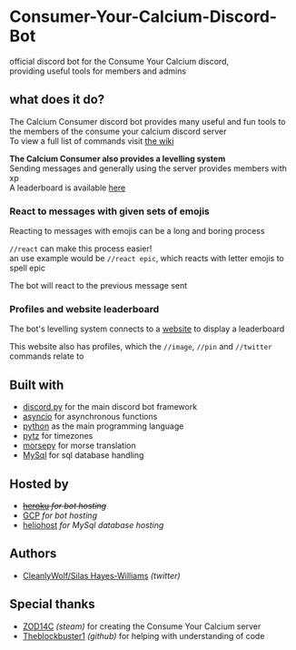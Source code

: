 # Consumer-Your-Calcium-Discord-Bot  

official discord bot for the Consume Your Calcium discord,  
providing useful tools for members and admins

## what does it do?  

The Calcium Consumer discord bot provides many useful and fun tools to the members of the consume your calcium discord server  
To view a full list of commands visit [the wiki](https://github.com/silas-hw/Consumer-Your-Calcium-Discord-Bot/wiki/Commands)  

**The Calcium Consumer also provides a levelling system**  
Sending messages and generally using the server provides members with xp  
A leaderboard is available [here](http://silashw.heliohost.org)  
  
### React to messages with given sets of emojis  

Reacting to messages with emojis can be a long and boring process  
  
`//react` can make this process easier!  
an use example would be `//react epic`, which reacts with letter emojis to spell epic  
  
The bot will react to the previous message sent  
  
### Profiles and website leaderboard  

The bot's levelling system connects to a [website](silashw.heliohost.org)  to display a leaderboard  
  
This website also has profiles, which the `//image`, `//pin` and `//twitter` commands relate to  

## Built with  
  
* [discord.py](https://discordpy.readthedocs.io/en/latest/) for the main discord bot framework  
* [asyncio](https://docs.python.org/3/library/asyncio.html) for asynchronous functions  
* [python](https://www.python.org/) as the main programming language  
* [pytz](https://pypi.org/project/pytz/) for timezones  
* [morsepy](https://pypi.org/project/morsepy/) for morse translation  
* [MySql](https://www.mysql.com/) for sql database handling  

## Hosted by  

* ~~[heroku](www.heroku.com) *for bot hosting*~~  
* [GCP](https://cloud.google.com) *for bot hosting*  
* [heliohost](https://www.heliohost.org/) *for MySql database hosting*  

## Authors

* [CleanlyWolf/Silas Hayes-Williams](https://twitter.com/silas_hw) *(twitter)*  
  
## Special thanks  

* [ZOD14C](https://steamcommunity.com/profiles/76561198985320935) *(steam)* for creating the Consume Your Calcium server  
* [Theblockbuster1](https://github.com/Theblockbuster1) *(github)* for helping with understanding of code  

